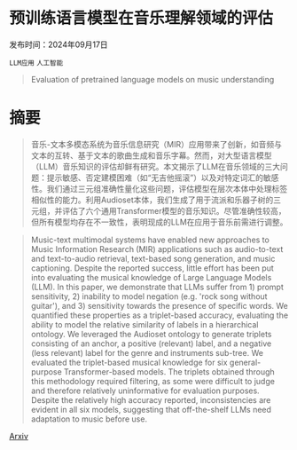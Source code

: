 # 预训练语言模型在音乐理解领域的评估

发布时间：2024年09月17日

`LLM应用` `人工智能`

> Evaluation of pretrained language models on music understanding

# 摘要

> 音乐-文本多模态系统为音乐信息研究（MIR）应用带来了创新，如音频与文本的互转、基于文本的歌曲生成和音乐字幕。然而，对大型语言模型（LLM）音乐知识的评估却鲜有研究。本文揭示了LLM在音乐领域的三大问题：提示敏感、否定建模困难（如“无吉他摇滚”）以及对特定词汇的敏感性。我们通过三元组准确性量化这些问题，评估模型在层次本体中处理标签相似性的能力。利用Audioset本体，我们生成了用于流派和乐器子树的三元组，并评估了六个通用Transformer模型的音乐知识。尽管准确性较高，但所有模型均存在不一致性，表明现成的LLM在应用于音乐前需进行调整。

> Music-text multimodal systems have enabled new approaches to Music Information Research (MIR) applications such as audio-to-text and text-to-audio retrieval, text-based song generation, and music captioning. Despite the reported success, little effort has been put into evaluating the musical knowledge of Large Language Models (LLM). In this paper, we demonstrate that LLMs suffer from 1) prompt sensitivity, 2) inability to model negation (e.g. 'rock song without guitar'), and 3) sensitivity towards the presence of specific words. We quantified these properties as a triplet-based accuracy, evaluating the ability to model the relative similarity of labels in a hierarchical ontology. We leveraged the Audioset ontology to generate triplets consisting of an anchor, a positive (relevant) label, and a negative (less relevant) label for the genre and instruments sub-tree. We evaluated the triplet-based musical knowledge for six general-purpose Transformer-based models. The triplets obtained through this methodology required filtering, as some were difficult to judge and therefore relatively uninformative for evaluation purposes. Despite the relatively high accuracy reported, inconsistencies are evident in all six models, suggesting that off-the-shelf LLMs need adaptation to music before use.

[Arxiv](https://arxiv.org/abs/2409.11449)